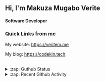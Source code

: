 
## Hi, I'm Makuza Mugabo Verite

<h4>Software Developer</h4>


### Quick Links from me

My website: https://veritem.me

My blog: https://codekin.tech


<br/>

<details>
  <summary>:zap: Guthub Status</summary>
 <p>
  <p align="center"><img width="100%" src="https://github-readme-stats.vercel.app/api?username=makuzaverite&count_private=true&show_icons=true&include_all_commits=true&show_icons=true&theme=tokyonight" /></p>
  </p>
</details>

<details>
  <summary>:zap: Recent Github Activity</summary>

<!--START_SECTION:activity-->
1. 🎉 Merged PR [#71](https://github.com/PatrickNiyogitare28/customify/pull/71) in [PatrickNiyogitare28/customify](https://github.com/PatrickNiyogitare28/customify)
2. 🎉 Merged PR [#69](https://github.com/PatrickNiyogitare28/customify/pull/69) in [PatrickNiyogitare28/customify](https://github.com/PatrickNiyogitare28/customify)
3. 💪 Opened PR [#69](https://github.com/PatrickNiyogitare28/customify/pull/69) in [PatrickNiyogitare28/customify](https://github.com/PatrickNiyogitare28/customify)
4. 🎉 Merged PR [#68](https://github.com/PatrickNiyogitare28/customify/pull/68) in [PatrickNiyogitare28/customify](https://github.com/PatrickNiyogitare28/customify)
5. 💪 Opened PR [#68](https://github.com/PatrickNiyogitare28/customify/pull/68) in [PatrickNiyogitare28/customify](https://github.com/PatrickNiyogitare28/customify)
<!--END_SECTION:activity-->
</details>




<!--
<h5 align="center"><em>Find me here on the internet</em></h5>
<p align="center"> 
  <a href="https://github.com/makuzaverite?tab=followers">
    <img src="https://img.shields.io/github/followers/makuzaverite?label=Followers&logo=GitHub&style=for-the-badge" alt="GitHub badge" />
  </a>
   <a href="http://twitter.com/makuza_mugabo_v">
    <img src="https://img.shields.io/twitter/follow/makuza_mugabo_v?label=Twitter&logo=twitter&style=for-the-badge" />
  </a>
 <a href="https://www.linkedin.com/in/makuza-mugabo-verite-99369a184/" target="_blank">
  <img src="https://img.shields.io/badge/LinkedIn-%230077B5.svg?&style=for-the-badge&logo=LinkedIn&logoColor=white" alt="LinkedIn">
</a>
<a href="https://dev.to/mugaboverite" target="_blank">
   <img src="https://img.shields.io/badge/DEV-%230A0A0A.svg?&style=for-the-badge&logo=DEV.to&logoColor=white" alt="DEV.to">
</a>
<a href="https://codepen.io/makuza-mugabo-verite" target="_blank">
   <img src="https://img.shields.io/badge/Codepen-%230A0A0A.svg?&style=for-the-badge&logo=Codepen&logoColor=white" alt="Codepen">
</a>
</p>
-->
